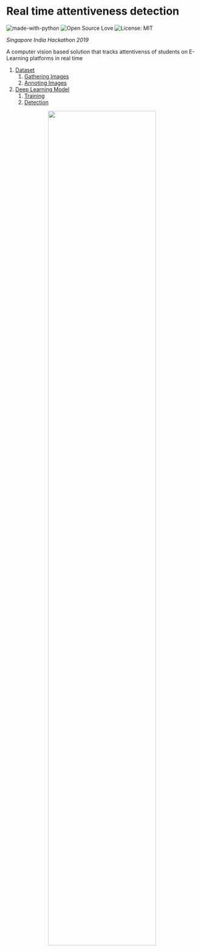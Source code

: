 # **Real time attentiveness detection**
![made-with-python](https://img.shields.io/badge/Made%20with-Python-1f425f.svg)
![Open Source Love](https://badges.frapsoft.com/os/v1/open-source.svg?v=103)
![License: MIT](https://img.shields.io/badge/License-MIT-yellow.svg)  
  
*Singapore India Hackathon 2019*  
  
A computer vision based solution that tracks attentivenss of students on E-Learning platforms in real time  
  
1) [Dataset](#dataset)
   1) [Gathering Images](#gathering-images)
   2) [Annoting Images](#annoting-images)
2) [Deep Learning Model](#deep-learning-model)
   1) [Training](#training)
   2) [Detection](#detection)
   
<p align="center">
<img src="https://github.com/jainamshah17/attentiveness-detection/blob/master/media/demo.gif" width="75%"/>
</p>  
